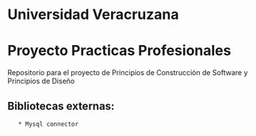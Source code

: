 # Universidad Veracruzana
# Proyecto Practicas Profesionales
Repositorio para el proyecto de Principios de Construcción de Software y Principios de Diseño




       
       
       
## Bibliotecas externas:
       * Mysql connector
